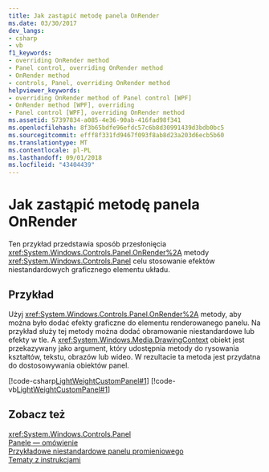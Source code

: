 ```yaml
---
title: Jak zastąpić metodę panela OnRender
ms.date: 03/30/2017
dev_langs:
- csharp
- vb
f1_keywords:
- overriding OnRender method
- Panel control, overriding OnRender method
- OnRender method
- controls, Panel, overriding OnRender method
helpviewer_keywords:
- overriding OnRender method of Panel control [WPF]
- OnRender method [WPF], overriding
- Panel control [WPF], overriding OnRender method
ms.assetid: 57397834-a085-4e36-90ab-416fad98f341
ms.openlocfilehash: 8f3b65bdfe96efdc57c6b8d30991439d3bdb0bc5
ms.sourcegitcommit: efff8f331fd9467f093f8ab8d23a203d6ecb5b60
ms.translationtype: MT
ms.contentlocale: pl-PL
ms.lasthandoff: 09/01/2018
ms.locfileid: "43404439"
---
```

# <a name="how-to-override-the-panel-onrender-method"></a>Jak zastąpić metodę panela OnRender
Ten przykład przedstawia sposób przesłonięcia <xref:System.Windows.Controls.Panel.OnRender%2A> metody <xref:System.Windows.Controls.Panel> celu stosowanie efektów niestandardowych graficznego elementu układu.  
  
## <a name="example"></a>Przykład  
 Użyj <xref:System.Windows.Controls.Panel.OnRender%2A> metody, aby można było dodać efekty graficzne do elementu renderowanego panelu. Na przykład służy tej metody można dodać obramowanie niestandardowe lub efekty w tle. A <xref:System.Windows.Media.DrawingContext> obiekt jest przekazywany jako argument, który udostępnia metody do rysowania kształtów, tekstu, obrazów lub wideo. W rezultacie ta metoda jest przydatna do dostosowywania obiektów panel.  
  
 [!code-csharp[LightWeightCustomPanel#1](../../../../samples/snippets/csharp/VS_Snippets_Wpf/LightWeightCustomPanel/CSharp/OffsetPanel.cs#1)]
 [!code-vb[LightWeightCustomPanel#1](../../../../samples/snippets/visualbasic/VS_Snippets_Wpf/LightWeightCustomPanel/visualbasic/offsetpanel.vb#1)]  
  
## <a name="see-also"></a>Zobacz też  
 <xref:System.Windows.Controls.Panel>  
 [Panele — omówienie](../../../../docs/framework/wpf/controls/panels-overview.md)  
 [Przykładowe niestandardowe panelu promieniowego](https://go.microsoft.com/fwlink/?LinkID=159982)  
 [Tematy z instrukcjami](../../../../docs/framework/wpf/controls/panel-how-to-topics.md)
